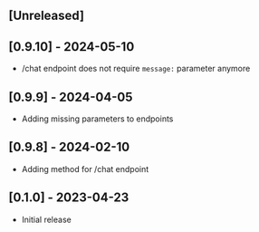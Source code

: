 ## [Unreleased]

## [0.9.10] - 2024-05-10
- /chat endpoint does not require `message:` parameter anymore

## [0.9.9] - 2024-04-05
- Adding missing parameters to endpoints

## [0.9.8] - 2024-02-10
- Adding method for /chat endpoint

## [0.1.0] - 2023-04-23

- Initial release
